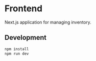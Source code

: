 # Frontend

Next.js application for managing inventory.

## Development

```bash
npm install
npm run dev
```
